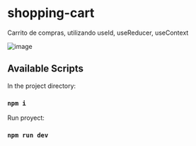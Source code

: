 # shopping-cart

Carrito de compras, utilizando useId, useReducer, useContext

![image](https://user-images.githubusercontent.com/93633867/228369876-7b677bb4-bc74-4bbd-be96-5a9337d8da54.png)

## Available Scripts

In the project directory:

### `npm i`

Run proyect:

### `npm run dev`
